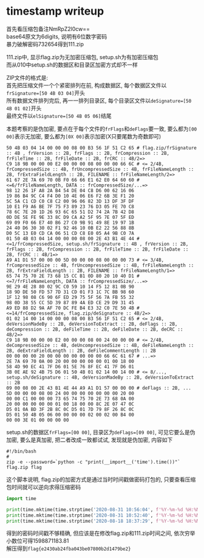 
# timestamp writeup

首先看压缩包备注NmRpZ2l0cw==  
base64原文为6digits, 说明有6位数字密码  
暴力破解密码732654得到111.zip

111.zip中, 显示flag.zip为无加密压缩包, setup.sh为有加密压缩包  
而从010中setup.sh的数据区和目录区加密方式却不一样

ZIP文件的格式是:  
首先把压缩文件一个个紧密排列在前, 构成数据区, 每个数据区文件以`frSignature=[50 4B 03 04]`开头  
所有数据文件排列完后, 再一一排列目录区, 每个目录区文件以`deSignature=[50 4B 01 02]`开头  
最终文件以`elSignature=[50 4B 05 06]`结尾

本题考察的是伪加密, 要点在于每个文件的`frFlags`和`deFlags`要一致, 要么都为`[00 00]`表示无加密, 要么都为`[0X 00]`表示加密(X只要尾数为奇数即可)

```hex
50 4B 03 04 14 00 00 00 08 00 B3 56 1F 51 C2 65 # flag.zip/frSignature :: 4B , frVersion :: 2B, frFlags :: 2B, frCompression :: 2B, frFileTime :: 2B, frFileDate :: 2B, frCRC :: 4B/2=>
C9 18 9B 00 00 00 E2 00 00 00 08 00 00 00 66 6C # <= 2/4B, frCompressedSize :: 4B, frUncompressedSize :: 4B, frFileNameLength :: 2B, frExtraFieldLength :: 2B, FILENAME :: frFileNameLength/2=>
61 67 2E 7A 69 70 0B F0 66 66 E1 62 E0 64 60 60 # <=6/frFileNameLength, DATA :: frCompressedSize/...=>
98 12 26 1F A8 2A B4 54 DE 04 C8 D6 00 62 16 06
19 86 B4 9C C4 F4 D0 10 4E 06 E6 F2 6B 3E F1 20
5C 5A C1 CD C0 C8 C2 00 96 06 82 3D 13 DF 3F DF
10 E1 F9 A6 BE 7F 75 F3 89 23 76 D3 05 FE 70 C8
78 6C 7E 20 1D 26 93 6C 65 51 D2 74 2A 7B 42 D8
0D DE 5E FE 9E 33 8C D9 CA A2 5F 95 7E 07 5F ED
69 09 F0 66 E7 40 B6 27 C0 9B 91 49 8E 19 97 1B
24 40 D6 30 30 02 F1 92 46 10 0B E2 22 56 88 8B
D0 5C 13 E0 CD CA 06 51 CD C8 E0 05 A4 9B C0 7A
01 50 4B 03 04 14 00 00 00 08 00 2E 43 B1 4E 44 # <=1/frCompressedSize, setup.sh/frSignature :: 4B , frVersion :: 2B, frFlags :: 2B, frCompression :: 2B, frFileTime :: 2B, frFileDate :: 2B, frCRC :: 4B/1=>
A9 A1 D1 57 00 00 00 5D 00 00 00 08 00 00 00 73 # <= 3/4B, frCompressedSize :: 4B, frUncompressedSize :: 4B, frFileNameLength :: 2B, frExtraFieldLength :: 2B, FILENAME :: frFileNameLength/1=>
65 74 75 70 2E 73 68 15 CC B1 0D 80 20 10 40 D1 # <=7/frFileNameLength, DATA :: frCompressedSize/...=>
9E 29 4E 28 80 02 9C C0 59 10 14 F5 12 81 0B 90
18 9D DE 50 FD 57 7D 31 CD 01 F3 1C 7C BB 98 60
1F 12 98 08 C6 90 6F ED 29 75 5F 56 7A FB 55 32
98 0D 38 55 CC 5D 39 87 89 4A ED CE 29 D9 31 45
A9 ED 88 D2 9A AF 70 DC FE B4 E3 32 C0 7E 50 4B # <=14/frCompressedSize, flag.zip/deSignature :: 4B/2=>
01 02 14 00 14 00 00 00 08 00 B3 56 1F 51 C2 65 # <= 2/4B, deVersionMadeBy :: 2B, deVersionToExtract :: 2B, deFlags :: 2B, deCompression :: 2B, deFileTime :: 2B, deFileDate :: 2B, deCRC :: 4B/2=>
C9 18 9B 00 00 00 E2 00 00 00 08 00 24 00 00 00 # <= 2/4B, deCompressedSize :: 4B, deUncompressedSize :: 4B, deFileNameLength :: 2B, deExtraFieldLength :: 2B, deFileCommentLength :: 2B
00 00 00 00 20 00 00 00 00 00 00 00 66 6C 61 67 # ...=>
2E 7A 69 70 0A 00 20 00 00 00 00 00 01 00 18 00
58 4D 90 EC 41 7F D6 01 5E 76 8F EC 41 7F D6 01
3B 0E AE 92 4B 75 D6 01 50 4B 01 02 14 00 14 00 # <= 8/..., setup.sh/deSignature :: 4B, deVersionMadeBy :: 2B, deVersionToExtract :: 2B
09 00 08 00 2E 43 B1 4E 44 A9 A1 D1 57 00 00 00 # deFlags :: 2B, ...
5D 00 00 00 08 00 24 00 00 00 00 00 00 00 20 00
00 00 C1 00 00 00 73 65 74 75 70 2E 73 68 0A 00
20 00 00 00 00 00 01 00 18 00 00 8C 2E 07 47 0C
D5 01 0A BD 3F 2B 8C 0C D5 01 7D 79 8F 26 8C 0C
D5 01 50 4B 05 06 00 00 00 00 02 00 02 00 B4 00
00 00 3E 01 00 00 00 00
```

setup.sh的数据区`frFlags=[00 00]`, 目录区为`deFlags=[09 00]`, 可见它要么是伪加密, 要么是真加密, 把二者改成一致都试试, 发现就是伪加密, 内容如下

```shell
#!/bin/bash
#
zip -e --password=`python -c "print(__import__('time').time())"` flag.zip flag

```

这个脚本说明, flag.zip的加密方式是通过当时时间戳做密码打包的, 只要查看压缩包时间就可以逆向求得压缩密码

```python
import time

print(time.mktime(time.strptime('2020-08-31 10:56:04', f'%Y-%m-%d %H:%M:%S'))+8*3600) # 111.zip修改时间  # 1598871364.0
print(time.mktime(time.strptime('2020-08-31 10:52:40', f'%Y-%m-%d %H:%M:%S'))+8*3600) # flag.zip修改时间 # 1598871160.0
print(time.mktime(time.strptime('2020-08-18 18:37:29', f'%Y-%m-%d %H:%M:%S'))+8*3600) # flag.zip创建时间 # 1597775849.0
```

得到的密码时间戳不够精确, 但应该是在修改flag.zip和111.zip时间之间, 依次穷举小数位可得1598871183.81  
解压得到`flag{e2430ab24fba043be07800b2d1479be2}`
